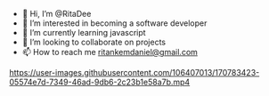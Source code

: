 - 👋 Hi, I’m @RitaDee
- 👀 I’m interested in becoming a software developer
- 🌱 I’m currently learning javascript
- 💞️ I’m looking to collaborate on projects
- 📫 How to reach me ritankemdaniel@gmail.com

https://user-images.githubusercontent.com/106407013/170783423-05574e7d-7349-46ad-9db6-2c23b1e58a7b.mp4



<!---
RitaDee/RitaDee is a ✨ special ✨ repository because its `README.md` (this file) appears on your GitHub profile.
You can click the Preview link to take a look at your changes.
--->
